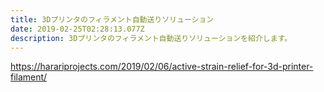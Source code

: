 ```yaml
---
title: 3Dプリンタのフィラメント自動送りソリューション
date: 2019-02-25T02:28:13.077Z
description: 3Dプリンタのフィラメント自動送りソリューションを紹介します。
---
```

https://harariprojects.com/2019/02/06/active-strain-relief-for-3d-printer-filament/
